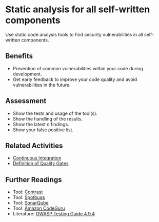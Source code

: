 # Static analysis for all self-written components

Use static code analysis tools to find security vulnerabilities in all self-written components.

## Benefits

- Prevention of common vulnerabilities within your code during development.
- Get early feedback to improve your code quality and avoid vulnerabilities in the future.

## Assessment

- Show the tests and usage of the tool(s).
- Show the handling of the results.
- Show the latest *n* findings.
- Show your false positive list.

## Related Activities

- [Continuous Integration](../yellow/continuous-integration.md)
- [Definition of Quality Gates](../yellow/definition-of-quality-gates.md)

## Further Readings
- Tool: [Contrast](https://www.contrastsecurity.com/)
- Tool: [Spotbugs](https://spotbugs.github.io/)
- Tool: [SonarQube](https://www.sonarqube.org/)
- Tool: [Amazon CodeGuru](https://aws.amazon.com/codeguru/)
- Literature: [OWASP Testing Guide 4.9.4](https://owasp.org/www-project-web-security-testing-guide/v42/4-Web_Application_Security_Testing/09-Testing_for_Weak_Cryptography/04-Testing_for_Weak_Encryption.html)
